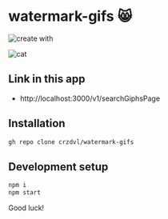 # watermark-gifs :smile_cat:

![create with](https://img.shields.io/badge/create%20with-%F0%9F%92%96-2e94c9)

![cat](https://media.giphy.com/media/LWJ7cKyiWPCnVyuAhT/giphy.gif)

## Link in this app

- http://localhost:3000/v1/searchGiphsPage

## Installation

```sh
gh repo clone crzdvl/watermark-gifs
```

## Development setup

```sh
npm i
npm start
```

Good luck!
